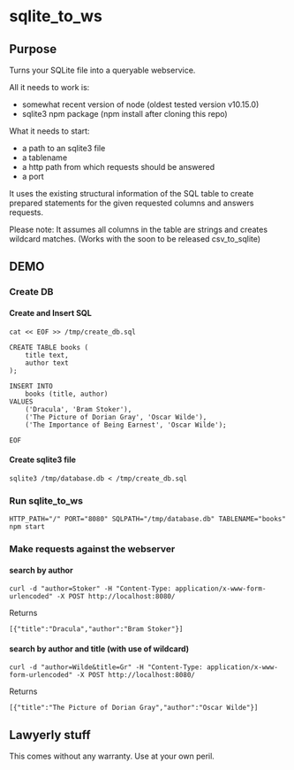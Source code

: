# sqlite_to_ws

## Purpose

Turns your SQLite file into a queryable webservice.

All it needs to work is:
* somewhat recent version of node (oldest tested version v10.15.0)
* sqlite3 npm package (npm install after cloning this repo)

What it needs to start:
* a path to an sqlite3 file
* a tablename
* a http path from which requests should be answered
* a port

It uses the existing structural information of the SQL table to create 
prepared statements for the given requested columns and answers requests.

Please note:
It assumes all columns in the table are strings and creates wildcard matches.
(Works with the soon to be released csv_to_sqlite)

## DEMO

### Create DB

#### Create and Insert SQL

```
cat << EOF >> /tmp/create_db.sql

CREATE TABLE books (
	title text,	
	author text
);

INSERT INTO 
	books (title, author) 
VALUES
	('Dracula', 'Bram Stoker'),
	('The Picture of Dorian Gray', 'Oscar Wilde'),
	('The Importance of Being Earnest', 'Oscar Wilde');

EOF
```

#### Create sqlite3 file

```
sqlite3 /tmp/database.db < /tmp/create_db.sql
```

### Run sqlite_to_ws

```
HTTP_PATH="/" PORT="8080" SQLPATH="/tmp/database.db" TABLENAME="books" npm start
```

### Make requests against the webserver

#### search by author
```
curl -d "author=Stoker" -H "Content-Type: application/x-www-form-urlencoded" -X POST http://localhost:8080/
```

Returns

```
[{"title":"Dracula","author":"Bram Stoker"}]
```

#### search by author and title (with use of wildcard)

```
curl -d "author=Wilde&title=Gr" -H "Content-Type: application/x-www-form-urlencoded" -X POST http://localhost:8080/
```

Returns

```
[{"title":"The Picture of Dorian Gray","author":"Oscar Wilde"}]
```

## Lawyerly stuff

This comes without any warranty. Use at your own peril.
